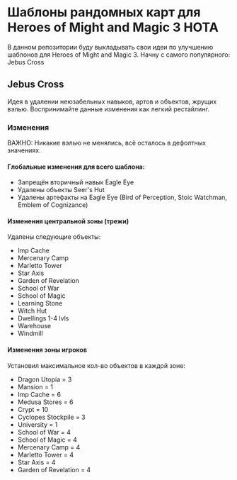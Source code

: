 # Шаблоны рандомных карт для Heroes of Might and Magic 3 HOTA
 
В данном репозитории буду выкладывать свои идеи по улучшению шаблонов для Heroes of Might and Magic 3.
Начну с самого популярного: Jebus Cross

## Jebus Cross

Идея в удалении неюзабельных навыков, артов и объектов, жрущих вэлью. Воспринимайте данные изменения как легкий рестайлинг.

### Изменения

ВАЖНО: Никакие вэлью не менялись, всё осталось в дефолтных значениях.

#### Глобальные изменения для всего шаблона:

- Запрещён вторичный навык Eagle Eye
- Удалены объекты Seer's Hut
- Удалены артефакты на Eagle Eye (Bird of Perception, Stoic Watchman, Emblem of Cognizance)

#### Изменения центральной зоны (трежи)

Удалены следующие объекты:

- Imp Cache
- Mercenary Camp
- Marletto Tower
- Star Axis
- Garden of Revelation
- School of War
- School of Magic
- Learning Stone
- Witch Hut
- Dwellings 1-4 lvls
- Warehouse
- Windmill

#### Изменения зоны игроков

Установил максимальное кол-во объектов в каждой зоне:

- Dragon Utopia = 3
- Mansion = 1
- Imp Cache = 6
- Medusa Stores = 6
- Crypt = 10
- Cyclopes Stockpile = 3
- University = 1
- School of War = 4
- School of Magic = 4
- Mercenary Camp = 4
- Marletto Tower = 4
- Star Axis = 4
- Garden of Revelation = 4
